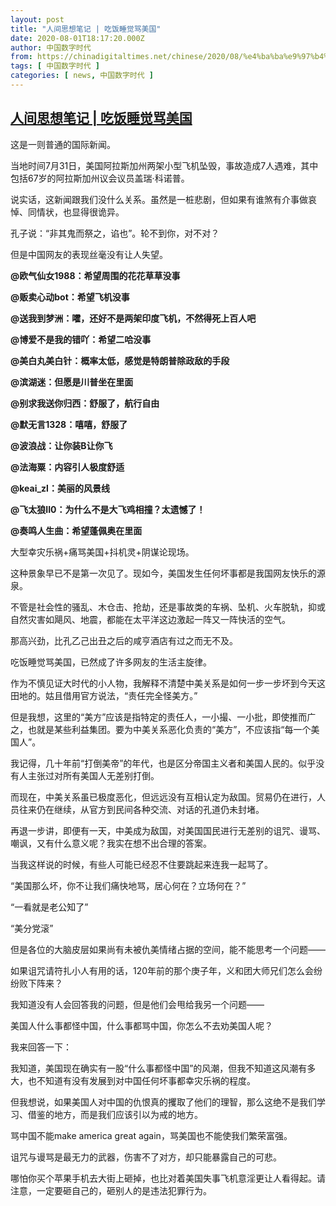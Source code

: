```yaml
---
layout: post
title: "人间思想笔记 | 吃饭睡觉骂美国"
date: 2020-08-01T18:17:20.000Z
author: 中国数字时代
from: https://chinadigitaltimes.net/chinese/2020/08/%e4%ba%ba%e9%97%b4%e6%80%9d%e6%83%b3%e7%ac%94%e8%ae%b0-%e5%90%83%e9%a5%ad%e7%9d%a1%e8%a7%89%e9%aa%82%e7%be%8e%e5%9b%bd/
tags: [ 中国数字时代 ]
categories: [ news, 中国数字时代 ]
---
```

<!--1596305840000-->
[人间思想笔记 | 吃饭睡觉骂美国](https://chinadigitaltimes.net/chinese/2020/08/%e4%ba%ba%e9%97%b4%e6%80%9d%e6%83%b3%e7%ac%94%e8%ae%b0-%e5%90%83%e9%a5%ad%e7%9d%a1%e8%a7%89%e9%aa%82%e7%be%8e%e5%9b%bd/)
------

<div>
<p>这是一则普通的国际新闻。</p><p>当地时间7月31日，美国阿拉斯加州两架小型飞机坠毁，事故造成7人遇难，其中包括67岁的阿拉斯加州议会议员盖瑞·科诺普。</p><p>说实话，这新闻跟我们没什么关系。虽然是一桩悲剧，但如果有谁煞有介事做哀悼、同情状，也显得很诡异。</p><p>孔子说：“非其鬼而祭之，谄也”。轮不到你，对不对？</p><p>但是中国网友的表现丝毫没有让人失望。</p><p><strong>@欧气仙女1988：希望周围的花花草草没事</strong></p><p><strong>@贩卖心动bot：希望飞机没事</strong></p><p><strong>@送我到梦洲：嚯，还好不是两架印度飞机，不然得死上百人吧</strong></p><p><strong>@博爱不是我的错吖：希望二哈没事</strong></p><p><strong>@美白丸美白针：概率太低，感觉是特朗普除政敌的手段</strong></p><p><strong>@滨湖迷：但愿是川普坐在里面</strong></p><p><strong>@别求我送你归西：舒服了，航行自由</strong></p><p><strong>@默无言1328：嘻嘻，舒服了</strong></p><p><strong>@波浪战：让你装B让你飞</strong></p><p><strong>@法海粟：内容引人极度舒适</strong></p><p><strong>@keai_zl：美丽的风景线</strong></p><p><strong>@飞太狼II0：为什么不是大飞鸡相撞？太遗憾了！</strong></p><p><strong>@奏鸣人生曲：希望蓬佩奥在里面</strong></p><p>大型幸灾乐祸+痛骂美国+抖机灵+阴谋论现场。</p><p>这种景象早已不是第一次见了。现如今，美国发生任何坏事都是我国网友快乐的源泉。</p><p>不管是社会性的骚乱、木仓击、抢劫，还是事故类的车祸、坠机、火车脱轨，抑或自然灾害如飓风、地震，都能在太平洋这边激起一阵又一阵快活的空气。</p><p>那高兴劲，比孔乙己出丑之后的咸亨酒店有过之而无不及。</p><p>吃饭睡觉骂美国，已然成了许多网友的生活主旋律。</p><p>作为不慎见证大时代的小人物，我解释不清楚中美关系是如何一步一步坏到今天这田地的。姑且借用官方说法，“责任完全怪美方。”</p><p>但是我想，这里的“美方”应该是指特定的责任人，一小撮、一小批，即使推而广之，也就是某些利益集团。要为中美关系恶化负责的“美方”，不应该指“每一个美国人”。</p><p>我记得，几十年前“打倒美帝”的年代，也是区分帝国主义者和美国人民的。似乎没有人主张过对所有美国人无差别打倒。</p><p>而现在，中美关系虽已极度恶化，但远远没有互相认定为敌国。贸易仍在进行，人员往来仍在继续，从官方到民间各种交流、对话的孔道仍未封堵。</p><p>再退一步讲，即便有一天，中美成为敌国，对美国国民进行无差别的诅咒、谩骂、嘲讽，又有什么意义呢？我实在想不出合理的答案。</p><p>当我这样说的时候，有些人可能已经忍不住要跳起来连我一起骂了。</p><p>“美国那么坏，你不让我们痛快地骂，居心何在？立场何在？”</p><p>“一看就是老公知了”</p><p>“美分党滚”</p><p>但是各位的大脑皮层如果尚有未被仇美情绪占据的空间，能不能思考一个问题——</p><p>如果诅咒请符扎小人有用的话，120年前的那个庚子年，义和团大师兄们怎么会纷纷败下阵来？</p><p>我知道没有人会回答我的问题，但是他们会甩给我另一个问题——</p><p>美国人什么事都怪中国，什么事都骂中国，你怎么不去劝美国人呢？</p><p>我来回答一下：</p><p>我知道，美国现在确实有一股“什么事都怪中国”的风潮，但我不知道这风潮有多大，也不知道有没有发展到对中国任何坏事都幸灾乐祸的程度。</p><p>但我想说，如果美国人对中国的仇恨真的攫取了他们的理智，那么这绝不是我们学习、借鉴的地方，而是我们应该引以为戒的地方。</p><p>骂中国不能make america great again，骂美国也不能使我们繁荣富强。</p><p>诅咒与谩骂是最无力的武器，伤害不了对方，却只能暴露自己的可悲。</p><p>哪怕你买个苹果手机去大街上砸掉，也比对着美国失事飞机意淫更让人看得起。请注意，一定要砸自己的，砸别人的是违法犯罪行为。</p>
</div>
